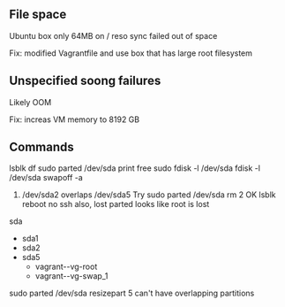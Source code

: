 ## File space
Ubuntu box only 64MB on /
reso sync failed out of space

Fix: modified Vagrantfile and use box that has large root filesystem

## Unspecified soong failures
Likely OOM

Fix: increas VM memory to 8192 GB

## Commands

lsblk
df
sudo parted /dev/sda print free
sudo fdisk -l /dev/sda
fdisk -l /dev/sda
swapoff -a

1. /dev/sda2 overlaps /dev/sda5
Try sudo parted /dev/sda rm 2
OK lsblk
reboot
no ssh
also, lost parted
looks like root is lost

sda
+ sda1
+ sda2
+ sda5
  + vagrant--vg-root
  + vagrant--vg-swap_1
  
sudo parted /dev/sda resizepart 5
can't have overlapping partitions



